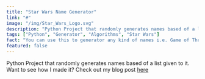 ```yaml
---
title: "Star Wars Name Generator"
link: "#"
image: "/img/Star_Wars_Logo.svg"
description: "Python Project that randomly generates names based of a list given to it."
tags: ["Python", "Generator", "Algorithms", "Star Wars"]
fact: "You can use this to generator any kind of names i.e. Game of Thrones Characters"
featured: false
---
```


Python Project that randomly generates names based of a list given to it.
Want to see how I made it? Check out my blog post [here](https://blog.marcusv.me)
